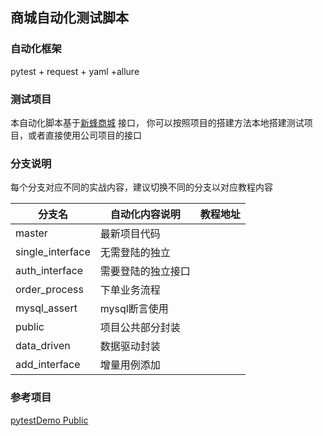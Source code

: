 ## 商城自动化测试脚本
### 自动化框架
pytest + request + yaml +allure

### 测试项目
本自动化脚本基于[新蜂商城](https://github.com/newbee-ltd/newbee-mall-api-go) 接口，
你可以按照项目的搭建方法本地搭建测试项目，或者直接使用公司项目的接口

### 分支说明
每个分支对应不同的实战内容，建议切换不同的分支以对应教程内容

分支名     | 自动化内容说明 |教程地址
-------- | ----- | -----
master | 最新项目代码|
single_interface  | 无需登陆的独立
auth_interface | 需要登陆的独立接口
order_process | 下单业务流程
mysql_assert | mysql断言使用
public | 项目公共部分封装
data_driven | 数据驱动封装
add_interface |增量用例添加

### 参考项目
[pytestDemo
Public](https://github.com/wintests/pytestDemo)

